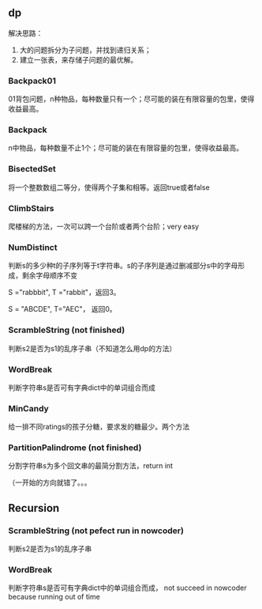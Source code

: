 ## dp

解决思路：

1. 大的问题拆分为子问题，并找到递归关系；
2. 建立一张表，来存储子问题的最优解。

### Backpack01

01背包问题，n种物品，每种数量只有一个；尽可能的装在有限容量的包里，使得收益最高。

### Backpack

n中物品，每种数量不止1个；尽可能的装在有限容量的包里，使得收益最高。

### BisectedSet

将一个整数数组二等分，使得两个子集和相等。返回true或者false

### ClimbStairs

爬楼梯的方法，一次可以跨一个台阶或者两个台阶；very easy

### NumDistinct

判断s的多少种t的子序列等于t字符串。s的子序列是通过删减部分s中的字母形成，剩余字母顺序不变

S ="rabbbit", T ="rabbit"，返回3。

S = "ABCDE", T="AEC"， 返回0。

### ScrambleString (not finished)

判断s2是否为s1的乱序子串（不知道怎么用dp的方法）

### WordBreak

判断字符串s是否可有字典dict中的单词组合而成

### MinCandy

给一排不同ratings的孩子分糖，要求发的糖最少。两个方法

### PartitionPalindrome (not finished)

分割字符串s为多个回文串的最简分割方法，return int

（一开始的方向就错了。。。

## Recursion

### ScrambleString (not pefect run in nowcoder)

判断s2是否为s1的乱序子串

### WordBreak

判断字符串s是否可有字典dict中的单词组合而成， not succeed in nowcoder because running out of time

